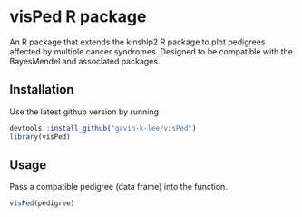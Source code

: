 
<!-- README.md is generated from README.Rmd. Please edit that file -->

# visPed R package

An R package that extends the kinship2 R package to plot pedigrees
affected by multiple cancer syndromes. Designed to be compatible with
the BayesMendel and associated packages.

## Installation

Use the latest github version by running

``` r
devtools::install_github("gavin-k-lee/visPed")
library(visPed)
```

## Usage

Pass a compatible pedigree (data frame) into the function.

``` r
visPed(pedigree)
```
